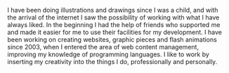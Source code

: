 I have been doing illustrations and drawings since I was a child, and with the arrival of the internet I saw the possibility of working with what I have always liked.
In the beginning I had the help of friends who supported me and made it easier for me to use their facilities for my development.
I have been working on creating websites, graphic pieces and flash animations since 2003, when I entered the area of ​​web content management, improving my knowledge of programming languages.
I like to work by inserting my creativity into the things I do, professionally and personally.
